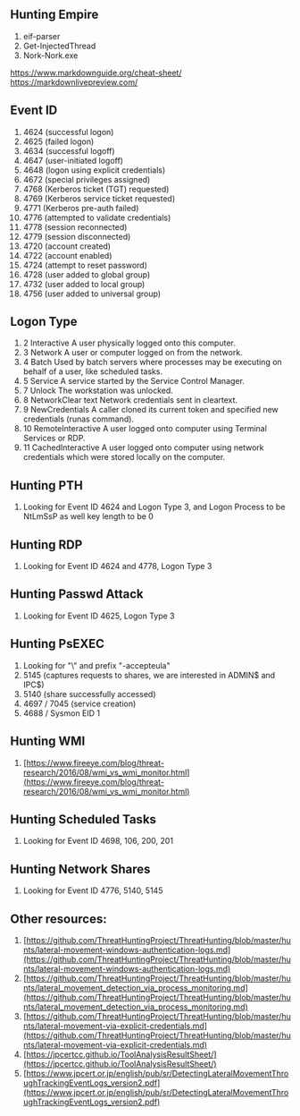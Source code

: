 ## Hunting Empire
1. eif-parser
2. Get-InjectedThread
3. Nork-Nork.exe

https://www.markdownguide.org/cheat-sheet/
https://markdownlivepreview.com/

## Event ID
1. 4624 (successful logon)
2. 4625 (failed logon)
3. 4634 (successful logoff)
4. 4647 (user-initiated logoff)
5. 4648 (logon using explicit credentials)
6. 4672 (special privileges assigned)
7. 4768 (Kerberos ticket (TGT) requested)
8. 4769 (Kerberos service ticket requested)
9. 4771 (Kerberos pre-auth failed)
10. 4776 (attempted to validate credentials)
11. 4778 (session reconnected)
12. 4779 (session disconnected)
13. 4720 (account created)
14. 4722 (account enabled)
15. 4724 (attempt to reset password)
16. 4728 (user added to global group)
17. 4732 (user added to local group)
18. 4756 (user added to universal group)

## Logon Type
1. 2 Interactive A user physically logged onto this computer.
2. 3 Network A user or computer logged on from the network.
3. 4 Batch Used by batch servers where processes may be executing on behalf of a user, like scheduled tasks.
4. 5 Service A service started by the Service Control Manager.
5. 7 Unlock The workstation was unlocked.
6. 8 NetworkClear text Network credentials sent in cleartext.
7. 9 NewCredentials A caller cloned its current token and specified new credentials (runas command).
8. 10 RemoteInteractive A user logged onto computer using Terminal Services or RDP.
9. 11 CachedInteractive A user logged onto computer using network credentials which were stored locally on the computer.

## Hunting PTH
1. Looking for Event ID 4624 and Logon Type 3, and Logon Process to be NtLmSsP as well key length to be 0

## Hunting RDP
1. Looking for Event ID 4624 and 4778, Logon Type 3

## Hunting Passwd Attack
1. Looking for Event ID 4625, Logon Type 3

## Hunting PsEXEC
1. Looking for "\\" and prefix "-accepteula"
2. 5145 (captures requests to shares, we are interested in ADMIN$ and IPC$)
3. 5140 (share successfully accessed)
4. 4697 / 7045 (service creation)
5. 4688 / Sysmon EID 1

## Hunting WMI
1. [https://www.fireeye.com/blog/threat-research/2016/08/wmi_vs_wmi_monitor.html](https://www.fireeye.com/blog/threat-research/2016/08/wmi_vs_wmi_monitor.html)

## Hunting Scheduled Tasks
1. Looking for Event ID 4698, 106, 200, 201

## Hunting Network Shares
1. Looking for Event ID 4776, 5140, 5145

## Other resources:
1. [https://github.com/ThreatHuntingProject/ThreatHunting/blob/master/hunts/lateral-movement-windows-authentication-logs.md](https://github.com/ThreatHuntingProject/ThreatHunting/blob/master/hunts/lateral-movement-windows-authentication-logs.md)
2. [https://github.com/ThreatHuntingProject/ThreatHunting/blob/master/hunts/lateral_movement_detection_via_process_monitoring.md](https://github.com/ThreatHuntingProject/ThreatHunting/blob/master/hunts/lateral_movement_detection_via_process_monitoring.md)
3. [https://github.com/ThreatHuntingProject/ThreatHunting/blob/master/hunts/lateral-movement-via-explicit-credentials.md](https://github.com/ThreatHuntingProject/ThreatHunting/blob/master/hunts/lateral-movement-via-explicit-credentials.md)
4. [https://jpcertcc.github.io/ToolAnalysisResultSheet/](https://jpcertcc.github.io/ToolAnalysisResultSheet/)
5. [https://www.jpcert.or.jp/english/pub/sr/DetectingLateralMovementThroughTrackingEventLogs_version2.pdf](https://www.jpcert.or.jp/english/pub/sr/DetectingLateralMovementThroughTrackingEventLogs_version2.pdf)